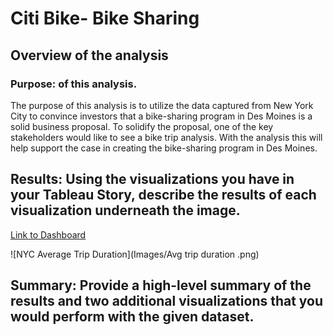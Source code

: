 # Citi Bike- Bike Sharing

## Overview of the analysis
### Purpose: of this analysis.
The purpose of this analysis is to utilize the data captured from New York City to convince investors that a bike-sharing program in Des Moines is a solid business proposal. To solidify the proposal, one of the key stakeholders would like to see a bike trip analysis. With the analysis this will help support the case in creating the bike-sharing program in Des Moines. 

## Results: Using the visualizations you have in your Tableau Story, describe the results of each visualization underneath the image.
[Link to Dashboard](https://prod-useast-b.online.tableau.com/#/site/taniasite/workbooks/9015?:origin=card_share_link)

![NYC Average Trip Duration](Images/Avg trip duration .png)

## Summary: Provide a high-level summary of the results and two additional visualizations that you would perform with the given dataset.
